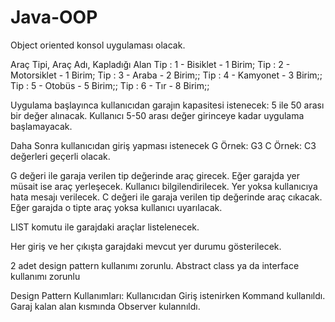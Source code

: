 # Java-OOP
 
Object oriented konsol uygulaması olacak.

Araç Tipi, Araç Adı, Kapladığı Alan
Tip : 1 - Bisiklet  - 1 Birim;
Tip : 2 - Motorsiklet - 1 Birim;
Tip : 3 - Araba - 2 Birim;;
Tip : 4 - Kamyonet - 3 Birim;;
Tip : 5 - Otobüs - 5 Birim;;
Tip : 6 - Tır -  8 Birim;;

Uygulama başlayınca kullanıcıdan garajın kapasitesi istenecek: 5 ile 50 arası bir değer alınacak. Kullanıcı 5-50 arası değer girinceye kadar uygulama başlamayacak.

Daha Sonra kullanıcıdan giriş yapması istenecek
G <TIP> Örnek: G3
C <TIP> Örnek: C3
değerleri geçerli olacak.

G değeri ile garaja verilen tip değerinde araç girecek. Eğer garajda yer müsait ise araç yerleşecek. Kullanıcı bilgilendirilecek. Yer yoksa kullanıcıya hata mesajı verilecek.
C değeri ile garaja verilen tip değerinde araç cıkacak. Eğer garajda o tipte araç yoksa kullanıcı uyarılacak.

LIST komutu ile garajdaki araçlar listelenecek.

Her giriş ve her çıkışta garajdaki mevcut yer durumu gösterilecek.

2 adet design pattern kullanımı zorunlu.
Abstract class ya da interface kullanımı zorunlu

Design Pattern Kullanımları:
Kullanıcıdan Giriş istenirken Kommand kullanıldı.
Garaj kalan alan kısmında Observer kulannıldı.
